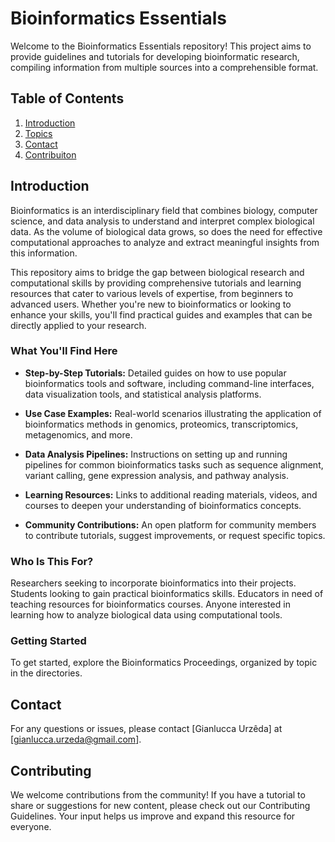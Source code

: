 # Bioinformatics Essentials

Welcome to the Bioinformatics Essentials repository! This project aims to provide guidelines and tutorials for developing bioinformatic research, compiling information from multiple sources into a comprehensible format.

## Table of Contents
1. [Introduction](#introduction)
2. [Topics](#topics)
3. [Contact](#contact)
4. [Contribuiton](#contribution)

## **Introduction**
Bioinformatics is an interdisciplinary field that combines biology, computer science, and data analysis to understand and interpret complex biological data. As the volume of biological data grows, so does the need for effective computational approaches to analyze and extract meaningful insights from this information.

This repository aims to bridge the gap between biological research and computational skills by providing comprehensive tutorials and learning resources that cater to various levels of expertise, from beginners to advanced users. Whether you're new to bioinformatics or looking to enhance your skills, you'll find practical guides and examples that can be directly applied to your research.

### **What You'll Find Here**
- **Step-by-Step Tutorials:**
Detailed guides on how to use popular bioinformatics tools and software, including command-line interfaces, data visualization tools, and statistical analysis platforms.

- **Use Case Examples:**
Real-world scenarios illustrating the application of bioinformatics methods in genomics, proteomics, transcriptomics, metagenomics, and more.

- **Data Analysis Pipelines:**
Instructions on setting up and running pipelines for common bioinformatics tasks such as sequence alignment, variant calling, gene expression analysis, and pathway analysis.

- **Learning Resources:**
Links to additional reading materials, videos, and courses to deepen your understanding of bioinformatics concepts.

- **Community Contributions:**
An open platform for community members to contribute tutorials, suggest improvements, or request specific topics.

### **Who Is This For?**
Researchers seeking to incorporate bioinformatics into their projects.
Students looking to gain practical bioinformatics skills.
Educators in need of teaching resources for bioinformatics courses.
Anyone interested in learning how to analyze biological data using computational tools.

### **Getting Started**
To get started, explore the Bioinformatics Proceedings, organized by topic in the directories.

## **Contact**
For any questions or issues, please contact [Gianlucca Urzêda] at [gianlucca.urzeda@gmail.com].

## **Contributing**
We welcome contributions from the community! If you have a tutorial to share or suggestions for new content, please check out our Contributing Guidelines. Your input helps us improve and expand this resource for everyone.

